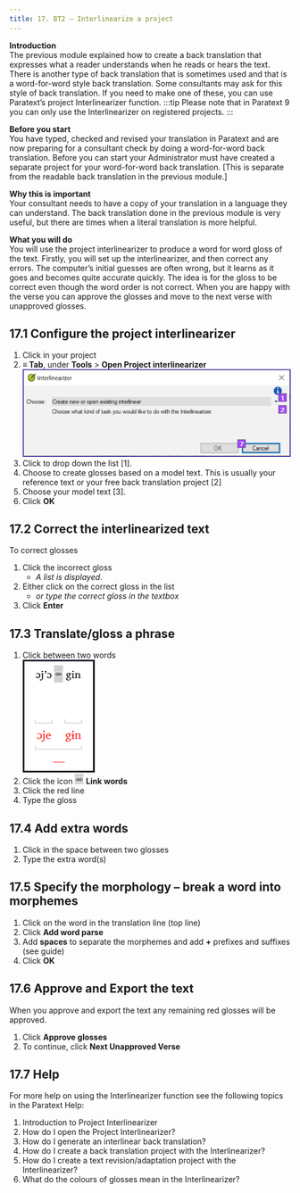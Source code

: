 ```yaml
---
title: 17. BT2 – Interlinearize a project
---
```

**Introduction**  
The previous module explained how to create a back translation that expresses what a reader understands when he reads or hears the text. There is another type of back translation that is sometimes used and that is a word-for-word style back translation. Some consultants may ask for this style of back translation. If you need to make one of these, you can use Paratext’s project Interlinearizer function.
:::tip
Please note that in Paratext 9 you can only use the Interlinearizer on registered projects.
:::

**Before you start**  
You have typed, checked and revised your translation in Paratext and are now preparing for a consultant check by doing a word-for-word back translation. Before you can start your Administrator must have created a separate project for your word-for-word back translation. [This is separate from the readable back translation in the previous module.]

**Why this is important**  
Your consultant needs to have a copy of your translation in a language they can understand. The back translation done in the previous module is very useful, but there are times when a literal translation is more helpful.

**What you will do**  
You will use the project interlinearizer to produce a word for word gloss of the text. Firstly, you will set up the interlinearizer, and then correct any errors. The computer’s initial guesses are often wrong, but it learns as it goes and becomes quite accurate quickly. The idea is for the gloss to be correct even though the word order is not correct. When you are happy with the verse you can approve the glosses and move to the next verse with unapproved glosses.

## 17.1 Configure the project interlinearizer
1.  Click in your project
1.  **≡ Tab**, under **Tools** \> **Open Project interlinearizer**  
    ![](../media/0cdbacaf0e304e0ef379020f2dcaba2f.png)
1.  Click to drop down the list [1].
1.  Choose to create glosses based on a model text. This is usually your reference text or your free back translation project [2]
1.  Choose your model text [3].
1.  Click **OK**

## 17.2 Correct the interlinearized text
To correct glosses

1.  Click the incorrect gloss
    -  *A list is displayed*.
1.  Either click on the correct gloss in the list
    -  *or type the correct gloss in the textbox*
1.  Click **Enter**

## 17.3 Translate/gloss a phrase
1.  Click between two words  
    ![](../media/c7cf4653e0b4137dd58f81dcc3f0597e.png)
1.  Click the icon ![](../media/6ccaf79317765c5710750461a4b36f2d.png) **Link words**
1.  Click the red line
1.  Type the gloss



## 17.4 Add extra words
1.  Click in the space between two glosses
1.  Type the extra word(s)

## 17.5 Specify the morphology – break a word into morphemes
1.  Click on the word in the translation line (top line)
1.  Click **Add word parse** 
1.  Add **spaces** to separate the morphemes and add **+** prefixes and suffixes (see guide)
1.  Click **OK**

## 17.6 Approve and Export the text
When you approve and export the text any remaining red glosses will be approved.

1.  Click **Approve glosses**
1.  To continue, click **Next Unapproved Verse**

## 17.7 Help
For more help on using the Interlinearizer function see the following topics in the Paratext Help:

1.  Introduction to Project Interlinearizer
1.  How do I open the Project Interlinearizer?
1.  How do I generate an interlinear back translation?
1.  How do I create a back translation project with the Interlinearizer?
1.  How do I create a text revision/adaptation project with the Interlinearizer?
1.  What do the colours of glosses mean in the Interlinearizer?
